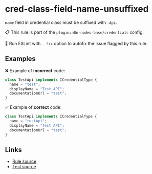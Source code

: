 [//]: # "File generated from a template. Do not edit this file directly."

# cred-class-field-name-unsuffixed

`name` field in credential class must be suffixed with `-Api`.

📋 This rule is part of the `plugin:n8n-nodes-base/credentials` config.

🔧 Run ESLint with `--fix` option to autofix the issue flagged by this rule.

## Examples

❌ Example of **incorrect** code:

```js
class TestApi implements ICredentialType {
  name = "test";
  displayName = "Test API";
  documentationUrl = "test";
}
```

✅ Example of **correct** code:

```js
class TestApi implements ICredentialType {
  name = "testApi";
  displayName = "Test API";
  documentationUrl = "test";
}
```

## Links

- [Rule source](../../lib/rules/cred-class-field-name-unsuffixed.ts)
- [Test source](../../tests/cred-class-field-name-unsuffixed.test.ts)
